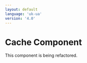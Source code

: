 ```yaml
---
layout: default
language: 'uk-ua'
version: '4.0'
---
```

# Cache Component

This component is being refactored.